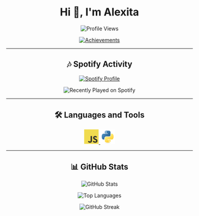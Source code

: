 <h1 align="center">Hi 👋, I'm Alexita</h1>

<p align="center">
  <img src="https://komarev.com/ghpvc/?username=laalexita&label=Profile%20views&color=0e75b6&style=flat" alt="Profile Views" />
</p>

<p align="center">
  <a href="https://github.com/ryo-ma/github-profile-trophy">
    <img src="https://github-profile-trophy.vercel.app/?username=laalexita&theme=flat&no-frame=true&margin-w=15" alt="Achievements" />
  </a>
</p>

---

<h2 align="center">🎶 Spotify Activity</h2>

<p align="center">
  <a href="https://spotify-github-profile.kittinanx.com/api/view?uid=313pxmamdg6y2lgkpkuj7a5rad5a&redirect=true">
    <img src="https://spotify-github-profile.kittinanx.com/api/view?uid=313pxmamdg6y2lgkpkuj7a5rad5a&cover_image=true&theme=default&show_offline=false&background_color=121212&interchange=true&bar_color_cover=true&bar_color=394c38" alt="Spotify Profile" />
  </a>
</p>

<p align="center">
  <img src="https://spotify-recently-played-readme.vercel.app/api?user=313pxmamdg6y2lgkpkuj7a5rad5a&count=5" alt="Recently Played on Spotify" />
</p>

---

<h2 align="center">🛠️ Languages and Tools</h2>
<p align="center">
  <a href="https://developer.mozilla.org/en-US/docs/Web/JavaScript" target="_blank" rel="noreferrer">
    <img src="https://raw.githubusercontent.com/devicons/devicon/master/icons/javascript/javascript-original.svg" alt="JavaScript" width="40" height="40"/>
  </a>
  <a href="https://www.python.org" target="_blank" rel="noreferrer">
    <img src="https://raw.githubusercontent.com/devicons/devicon/master/icons/python/python-original.svg" alt="Python" width="40" height="40"/>
  </a>
</p>

---

<h2 align="center">📊 GitHub Stats</h2>
<p align="center">
  <img src="https://github-readme-stats.vercel.app/api?username=laalexita&show_icons=true&locale=en" alt="GitHub Stats" />
</p>
<p align="center">
  <img src="https://github-readme-stats.vercel.app/api/top-langs?username=laalexita&show_icons=true&locale=en&layout=compact" alt="Top Languages" />
</p>
<p align="center">
  <img src="https://github-readme-streak-stats.herokuapp.com/?user=laalexita" alt="GitHub Streak" />
</p>

